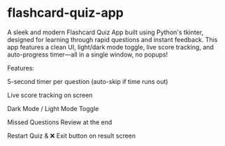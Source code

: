 # flashcard-quiz-app
A sleek and modern Flashcard Quiz App built using Python's tkinter, designed for learning through rapid questions and instant feedback. This app features a clean UI, light/dark mode toggle, live score tracking, and auto-progress timer—all in a single window, no popups!

Features:

 5-second timer per question (auto-skip if time runs out)

 Live score tracking on screen

 Dark Mode / Light Mode Toggle

 Missed Questions Review at the end

 Restart Quiz & ❌ Exit button on result screen
